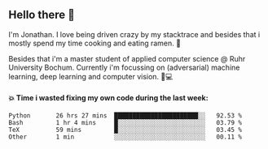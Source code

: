 ## Hello there 👋

I'm Jonathan. I love being driven crazy by my stacktrace and besides that i mostly spend my time cooking and eating ramen. 🍜

Besides that i'm a master student of applied computer science @ Ruhr University Bochum. 
Currently i'm focussing on (adversarial) machine learning, deep learning and computer vision. 🔬💻

#### 💥 Time i wasted fixing my own code during the last week:

<!--START_SECTION:waka-->

```text
Python       26 hrs 27 mins  ███████████████████████░░   92.53 %
Bash         1 hr 4 mins     █░░░░░░░░░░░░░░░░░░░░░░░░   03.79 %
TeX          59 mins         █░░░░░░░░░░░░░░░░░░░░░░░░   03.45 %
Other        1 min           ░░░░░░░░░░░░░░░░░░░░░░░░░   00.11 %
```

<!--END_SECTION:waka-->
